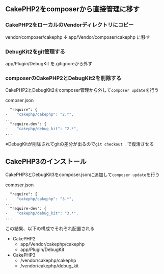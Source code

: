 ## CakePHP2をcomposerから直接管理に移す

### CakePHP2をローカルのVendorディレクトリにコピー

vendor/composer/cakephp
↓
app/Vendor/composer/cakephp
に移す

### DebugKit2をgit管理する

app/Plugin/DebugKit を.gitignoreから外す

### composerのCakePHP2とDebugKit2を削除する

CakePHP2とDebugKit2をcomposer管理から外して`composer update`を行う

compser.json
```diff
  "require": {
-    "cakephp/cakephp": "2.*",
...
  "require-dev": {
-    "cakephp/debug_kit": "2.*",
...
```

※DebugKitが削除されてgitの差分が出るので`git checkout .`で復活させる

## CakePHP3のインストール

CakePHP3とDebugKit3をcomposer.jsonに追加して`composer update`を行う

compser.json
```diff
  "require": {
-    "cakephp/cakephp": "3.*",
...
  "require-dev": {
-    "cakephp/debug_kit": "3.*",
...
```


この結果、以下の構成でそれぞれ配置される

- CakePHP2
  - app/Vendor/cakephp/cakephp
  - app/Plugin/DebugKit
- CakePHP3
  - /vendor/cakephp/cakephp
  - /vendor/cakephp/debug_kit
